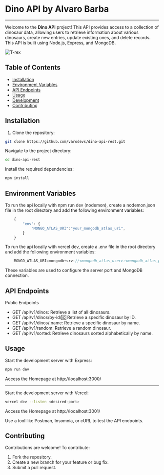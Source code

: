 # Dino API by Alvaro Barba
---

Welcome to the **Dino API** project! This API provides access to a collection of dinosaur data, allowing users to retrieve information about various dinosaurs, create new entries, update existing ones, and delete records. This API is built using Node.js, Express, and MongoDB.

![T-rex](https://dinosaurland.es/wp-content/uploads/elementor/thumbs/27-Tyrannosaurus-qm421igre950ile329ckf4p99w3nj370rbkeuspb7k.jpeg)

## Table of Contents

- [Installation](#installation)
- [Environment Variables](#environment-variables)
- [API Endpoints](#api-endpoints)
- [Usage](#usage)
- [Development](#development)
- [Contributing](#contributing)

## Installation

1. Clone the repository:
```bash
git clone https://github.com/varodevs/dino-api-rest.git
```

Navigate to the project directory:
```bash
cd dino-api-rest
```

Install the required dependencies:
```bash
npm install
```

## Environment Variables

To run the api locally with npm run dev (nodemon), create a nodemon.json file in the root directory and add the following environment variables:

```javascript
    {
        "env": {
            "MONGO_ATLAS_URI":"your_mongodb_atlas_uri",
        }
    }
```
To run the api locally with vercel dev, create a .env file in the root directory and add the following environment variables:

```javascript
    MONGO_ATLAS_URI=mongodb+srv://<mongodb_atlas_user>:<mongodb_atlas_password>@<mongodb_atlas_cluster>/?retryWrites=true&w=majority&appName=<mongodb_atlas_database>
```

These variables are used to configure the server port and MongoDB connection.

## API Endpoints

Public Endpoints

- GET /api/v1/dinos: Retrieve a list of all dinosaurs.
- GET /api/v1/dinos/by-id/:id: Retrieve a specific dinosaur by ID.
- GET /api/v1/dinos/:name: Retrieve a specific dinosaur by name.
- GET /api/v1/random: Retrieve a random dinosaur.
- GET /api/v1/sorted: Retrieve dinosaurs sorted alphabetically by name.

## Usage

Start the development server with Express:
```bash
npm run dev
```
Access the Homepage at http://localhost:3000/

---

Start the development server with Vercel:
```bash
vercel dev --listen <desired-port>
```
Access the Homepage at http://localhost:3001/

Use a tool like Postman, Insomnia, or cURL to test the API endpoints.

## Contributing

Contributions are welcome! To contribute:

1. Fork the repository.
2. Create a new branch for your feature or bug fix.
3. Submit a pull request.